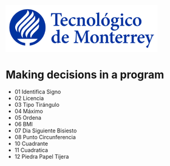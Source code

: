 ![Tec de Monterrey](images/logotecmty.png)
# Making decisions in a program

- 01 Identifica Signo
- 02 Licencia
- 03 Tipo Tirángulo
- 04 Máximo
- 05 Ordena
- 06 BMI
- 07 Dia Siguiente Bisiesto
- 08 Punto Circunferencia
- 10 Cuadrante
- 11 Cuadratica
- 12 Piedra Papel Tijera
